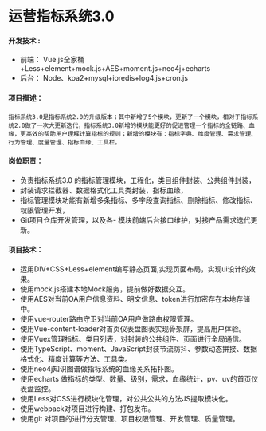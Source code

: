 # 运营指标系统3.0
#### 开发技术 :

- 前端： Vue.js全家桶+Less+element+mock.js+AES+moment.js+neo4j+echarts
- 后台： Node、koa2+mysql+ioredis+log4.js+cron.js

#### 项目描述：

`指标系统3.0是指标系统2.0的升级版本；其中新增了5个模块，更新了一个模块，相对于指标系统2.0做了一次大更新迭代，指标系统3.0新增的模块能更好的促进管理一个指标的全链路、血缘，更高效的帮助用户理解计算指标的规则；新增的模块有：指标字典、维度管理、需求管理、行为管理、度量管理、指标血缘、工具栏。`

#### 岗位职责：

- 负责指标系统3.0 的指标管理模块，工程化，类目组件封装、公共组件封装，
- 封装请求拦截器、数据格式化工具类封装，指标血缘，
- 指标管理模块功能有新增多条指标、多字段查询指标、删除指标、修改指标、权限管理开发，
- Git项目仓库开发管理，以及各- 模块前端后台接口维护，对接产品需求迭代更新。

#### 项目技术：

- 运用DIV+CSS+Less+element编写静态页面,实现页面布局，实现ui设计的效果。
- 使用mock.js搭建本地Mock服务，提前做好数据交互。
- 使用AES对当前OA用户信息资料、明文信息、token进行加密存在本地存储中。
- 使用vue-router路由守卫对当前OA用户做路由权限管理。
- 使用Vue-content-loader对首页仪表盘图表实现骨架屏，提高用户体验。
- 使用Vuex管理指标、类目列表，对封装的公共组件、页面进行全局通信。
- 使用TypeScript、moment、JavaScript封装节流防抖、参数动态拼接、数据格式化、精度计算等方法、工具类。
- 使用neo4j知识图谱做指标系统的血缘关系拓扑图。
- 使用echarts 做指标的类型、数量、级别，需求，血缘统计，pv、uv的首页仪表盘监控。
- 使用Less对CSS进行模块化管理，对公共公共的方法JS提取模块化。
- 使用webpack对项目进行构建、打包发布。
- 使用git 对项目的进行分支管理、项目权限管理、开发管理、质量管理。
